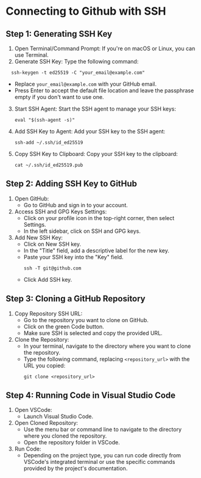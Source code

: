 # Connecting to Github with SSH
## Step 1: Generating SSH Key 
1. Open Terminal/Command Prompt: If you're on macOS or Linux, you can use Terminal.
2. Generate SSH Key: Type the following command:
```
  ssh-keygen -t ed25519 -C "your_email@example.com"
  ```
- Replace `your_email@example.com` with your GitHub email.
- Press Enter to accept the default file location and leave the passphrase empty if you don't want to use one.
3. Start SSH Agent: Start the SSH agent to manage your SSH keys:
   ```
   eval "$(ssh-agent -s)"
   ```
4. Add SSH Key to Agent: Add your SSH key to the SSH agent:
   ```
   ssh-add ~/.ssh/id_ed25519
   ```
5. Copy SSH Key to Clipboard: Copy your SSH key to the clipboard:
   ```
   cat ~/.ssh/id_ed25519.pub
## Step 2: Adding SSH Key to GitHub
1. Open GitHub:
   - Go to GitHub and sign in to your account.
2. Access SSH and GPG Keys Settings:
   - Click on your profile icon in the top-right corner, then select Settings.
   - In the left sidebar, click on SSH and GPG keys.
3. Add New SSH Key:
   - Click on New SSH key.
   - In the "Title" field, add a descriptive label for the new key.
   - Paste your SSH key into the "Key" field.
     ```
     ssh -T git@github.com
     ```
   - Click Add SSH key.
## Step 3: Cloning a GitHub Repository
1. Copy Repository SSH URL:
   - Go to the repository you want to clone on GitHub.
   - Click on the green Code button.
   - Make sure SSH is selected and copy the provided URL.
2. Clone the Repository:
   - In your terminal, navigate to the directory where you want to clone the repository.
   - Type the following command, replacing `<repository_url>` with the URL you copied:
     ```
     git clone <repository_url>
     ```
## Step 4: Running Code in Visual Studio Code
1. Open VSCode:
   - Launch Visual Studio Code.
2. Open Cloned Repository:
   - Use the menu bar or command line to navigate to the directory where you cloned the repository.
   - Open the repository folder in VSCode.
3. Run Code:
   - Depending on the project type, you can run code directly from VSCode's integrated terminal or use the specific commands provided by the project's documentation.
